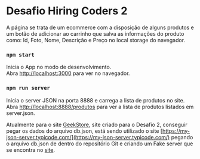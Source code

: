 # Desafio Hiring Coders 2
A página se trata de um ecommerce com a disposição de alguns produtos e um botão de adicionar ao carrinho que salva as informações do produto como: Id, Foto, Nome, Descrição e Preço no local storage do navegador.

### `npm start` 
Inicia o App no modo de desenvolvimento.</br>
Abra [http://localhost:3000](http://localhost:3000) para ver no navegador.

### `npm run server`
Inicia o server JSON na porta 8888 e carrega a lista de produtos no site.</br>
Abra [http://localhost:8888/produtos](http://localhost:8888/produtos) para ver a lista de produtos listados em server.json.

Atualmente para o site [GeekStore](https://store-geek2.netlify.app), site criado para o Desafio 2, conseguir pegar os dados do arquivo db.json, está sendo utilizado o site [https://my-json-server.typicode.com/](https://my-json-server.typicode.com/) pegando o arquivo db.json de dentro do repositório Git e criando um Fake server que se encontra no [site](https://my-json-server.typicode.com/MatCrema/Desafio-Hiring-Coders-2/produtos).
